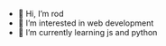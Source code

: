 - 👋 Hi, I’m rod
- 👀 I’m interested in web development
- 🌱 I’m currently learning js and python

<!---
heyr0d/heyr0d is a ✨ special ✨ repository because its `README.md` (this file) appears on your GitHub profile.
You can click the Preview link to take a look at your changes.
--->
